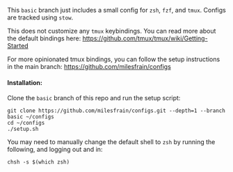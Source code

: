 This `basic` branch just includes a small config for `zsh`, `fzf`, and `tmux`.
Configs are tracked using `stow`.

This does not customize any `tmux` keybindings. You can read more about the default bindings here:
https://github.com/tmux/tmux/wiki/Getting-Started

For more opinionated tmux bindings, you can follow the setup instructions in the main branch:
https://github.com/milesfrain/configs

#### Installation:

Clone the `basic` branch of this repo and run the setup script:
```
git clone https://github.com/milesfrain/configs.git --depth=1 --branch basic ~/configs
cd ~/configs
./setup.sh
```

You may need to manually change the default shell to `zsh` by running the following, and logging out and in:
```
chsh -s $(which zsh)
```
